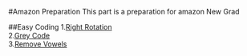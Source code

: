 #Amazon Preparation
This part is a preparation for amazon New Grad          
       
##Easy Coding
1.[Right Rotation](1-1-RightRotation.md)                    
2.[Grey Code](1-2-GreyCode.md)            
3.[Remove Vowels](1-3-RemoveVowels.md)               
           
